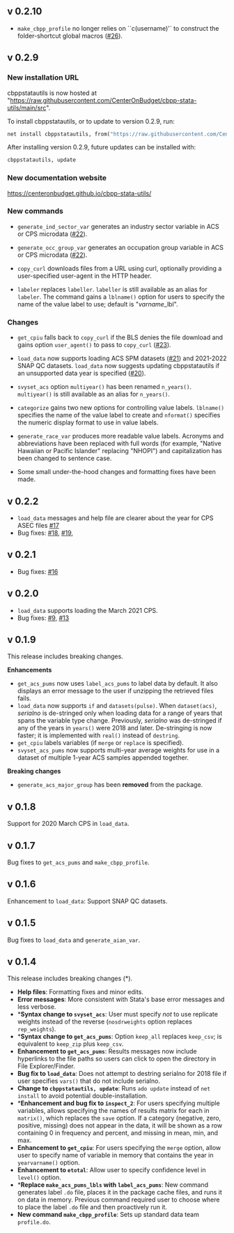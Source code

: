 
## v 0.2.10

- `make_cbpp_profile` no longer relies on ``c(username)'` to construct the folder-shortcut global macros ([#26](https://github.com/CenterOnBudget/cbpp-stata-utils/issues/26)).


## v 0.2.9

### New installation URL

cbppstatautils is now hosted at "https://raw.githubusercontent.com/CenterOnBudget/cbpp-stata-utils/main/src".

To install cbppstatautils, or to update to version 0.2.9, run:

``` stata
net install cbppstatautils, from("https://raw.githubusercontent.com/CenterOnBudget/cbpp-stata-utils/main/src") replace
```

After installing version 0.2.9, future updates can be installed with:

``` stata
cbppstatautils, update
```

### New documentation website

<https://centeronbudget.github.io/cbpp-stata-utils/>

### New commands

-   `generate_ind_sector_var` generates an industry sector variable in ACS or CPS microdata ([#22](https://github.com/CenterOnBudget/cbpp-stata-utils/issues/22)).

-   `generate_occ_group_var` generates an occupation group variable in ACS or CPS microdata ([#22](https://github.com/CenterOnBudget/cbpp-stata-utils/issues/22)).

-   `copy_curl` downloads files from a URL using curl, optionally providing a user-specified user-agent in the HTTP header.

-   `labeler` replaces `labeller`. `labeller` is still available as an alias for `labeler`. The command gains a `lblname()` option for users to specify the name of the value label to use; default is "*varname*\_lbl".

### Changes

-   `get_cpiu` falls back to `copy_curl` if the BLS denies the file download and gains option `user_agent()` to pass to `copy_curl` ([#23](https://github.com/CenterOnBudget/cbpp-stata-utils/issues/23)).

-   `load_data` now supports loading ACS SPM datasets ([#21](https://github.com/CenterOnBudget/cbpp-stata-utils/issues/21)) and 2021-2022 SNAP QC datasets. `load_data` now suggests updating cbppstatautils if an unsupported data year is specified ([#20](https://github.com/CenterOnBudget/cbpp-stata-utils/issues/20)).

-   `svyset_acs` option `multiyear()` has been renamed `n_years()`. `multiyear()` is still available as an alias for `n_years()`.

-   `categorize` gains two new options for controlling value labels. `lblname()` specifies the name of the value label to create and `nformat()` specifies the numeric display format to use in value labels.

-   `generate_race_var` produces more readable value labels. Acronyms and abbreviations have been replaced with full words (for example, "Native Hawaiian or Pacific Islander" replacing "NHOPI") and capitalization has been changed to sentence case.

-   Some small under-the-hood changes and formatting fixes have been made.


## v 0.2.2

- `load_data` messages and help file are clearer about the year for CPS ASEC files [#17](https://github.com/CenterOnBudget/cbpp-stata-utils/issues/17)
- Bug fixes: [#18](https://github.com/CenterOnBudget/cbpp-stata-utils/issues/18), [#19](https://github.com/CenterOnBudget/cbpp-stata-utils/issues/19), 


## v 0.2.1

- Bug fixes: [#16](https://github.com/CenterOnBudget/cbpp-stata-utils/issues/16)

## v 0.2.0

- `load_data` supports loading the March 2021 CPS.
- Bug fixes: [#9](https://github.com/CenterOnBudget/cbpp-stata-utils/issues/9), [#13](https://github.com/CenterOnBudget/cbpp-stata-utils/issues/13)


## v 0.1.9

This release includes breaking changes.

__Enhancements__

- `get_acs_pums` now uses `label_acs_pums` to label data by default. It also displays an error message to the user if unzipping the retrieved files fails.
- `load_data` now supports `if` and `datasets(pulse)`. When `dataset(acs)`, _serialno_ is de-stringed only when loading data for a range of years that spans the variable type change. Previously, _serialno_ was de-stringed if any of the years in `years()` were 2018 and later. De-stringing is now faster; it is implemented with `real()` instead of `destring`.
- `get_cpiu` labels variables (if `merge` or `replace` is specified).
- `svyset_acs_pums` now supports multi-year average weights for use in a dataset of multiple 1-year ACS samples appended together.

__Breaking changes__

- `generate_acs_major_group` has been __removed__ from the package. 


## v 0.1.8

Support for 2020 March CPS in `load_data`.

## v 0.1.7

Bug fixes to `get_acs_pums` and `make_cbpp_profile`.


## v 0.1.6

Enhancement to `load_data`: Support SNAP QC datasets.


## v 0.1.5

Bug fixes to `load_data` and `generate_aian_var`.


## v 0.1.4

This release includes breaking changes (*).

- **Help files**: Formatting fixes and minor edits.
- **Error messages**: More consistent with Stata's base error messages and less verbose.
- ***Syntax change to `svyset_acs`**: User must specify _not_ to use replicate weights instead of the reverse (`nosdrweights` option replaces `rep_weights`).
- ***Syntax change to `get_acs_pums`**: Option `keep_all` replaces `keep_csv`; is equivalent to `keep_zip` plus `keep_csv`. 
- **Enhancement to `get_acs_pums`**: Results messages now include hyperlinks to the file paths so users can click to open the directory in File Explorer/Finder.
- **Bug fix to `load_data`**: Does not attempt to destring serialno for 2018 file if user specifies `vars()` that do not include serialno.
- **Change to `cbppstatautils, update`**: Runs `ado update` instead of `net install` to avoid potential double-installation.
- ***Enhancement and bug fix to `inspect_2`**: For users specifying multiple variables, allows specifying the names of results matrix for each in `matrix()`, which replaces the `save` option. If a category (negative, zero, positive, missing) does not appear in the data, it will be shown as a row containing 0 in frequency and percent, and missing in mean, min, and max.
- **Enhancement to `get_cpiu`**: For users specifying the `merge` option, allow user to specify name of variable in memory that contains the year in `yearvarname()` option. 
- **Enhancement to `etotal`**: Allow user to specify confidence level in `level()` option.
- ***Replace `make_acs_pums_lbls` with `label_acs_pums`**: New command generates label `.do` file, places it in the package cache files, and runs it on data in memory. Previous command required user to choose where to place the label `.do` file and then proactively run it.
- **New command `make_cbpp_profile`**: Sets up standard data team `profile.do`. 

